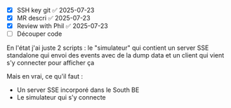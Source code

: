 - [x] SSH key git ✅ 2025-07-23
- [x] MR descri ✅ 2025-07-23
- [x] Review with Phil ✅ 2025-07-23
- [ ] Découper code

En l'état j'ai juste 2 scripts : le "simulateur" qui contient un server SSE standalone qui envoi des events avec de la dump data et un client qui vient s'y connecter pour afficher ça

Mais en vrai, ce qu'il faut :
- Un server SSE incorporé dans le South BE
- Le simulateur qui s'y connecte